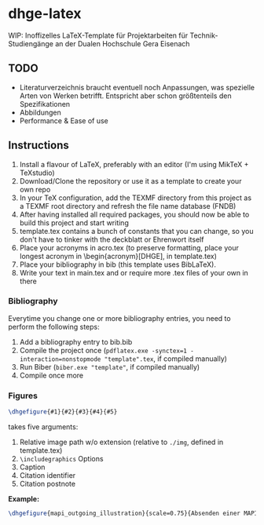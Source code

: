 # dhge-latex
WIP: Inoffizelles LaTeX-Template für Projektarbeiten für Technik-Studiengänge an der Dualen Hochschule Gera Eisenach

## TODO
* Literaturverzeichnis braucht eventuell noch Anpassungen, was spezielle Arten von Werken betrifft. Entspricht aber schon größtenteils den Spezifikationen
* Abbildungen
* Performance & Ease of use

## Instructions
1. Install a flavour of LaTeX, preferably with an editor (I'm using MikTeX + TeXstudio)
1. Download/Clone the repository or use it as a template to create your own repo
1. In your TeX configuration, add the TEXMF directory from this project as a TEXMF root directory and refresh the file name database (FNDB)
1. After having installed all required packages, you should now be able to build this project and start writing
1. template.tex contains a bunch of constants that you can change, so you don't have to tinker with the deckblatt or Ehrenwort itself
1. Place your acronyms in acro.tex (to preserve formatting, place your longest acronym in \begin{acronym}[DHGE], in template.tex)
1. Place your bibliography in bib (this template uses BibLaTeX).
1. Write your text in main.tex and or require more .tex files of your own in there 

### Bibliography
Everytime you change one or more bibliography entries, you need to perform the following steps:
1. Add a bibliography entry to bib.bib
2. Compile the project once (`pdflatex.exe -synctex=1 -interaction=nonstopmode "template".tex`, if compiled manually)
3. Run Biber (`biber.exe "template"`, if compiled manually)
4. Compile once more

### Figures
```latex 
\dhgefigure{#1}{#2}{#3}{#4}{#5}
```
takes five arguments:
1. Relative image path w/o extension (relative to `./img`, defined in template.tex)
1. `\includegraphics` Options
1. Caption
1. Citation identifier
1. Citation postnote

**Example:**
```latex
\dhgefigure{mapi_outgoing_illustration}{scale=0.75}{Absenden einer MAPI Nachricht}{mapi}{S. 17ff}
```
